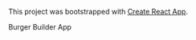 This project was bootstrapped with [Create React App](https://github.com/facebook/create-react-app).

Burger Builder App